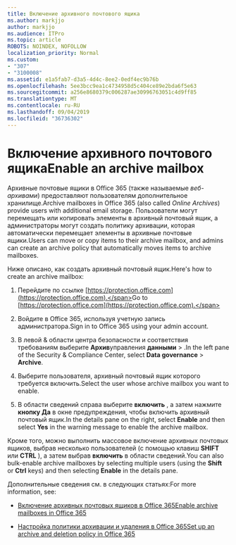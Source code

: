 ```yaml
---
title: Включение архивного почтового ящика
ms.author: markjjo
author: markjjo
ms.audience: ITPro
ms.topic: article
ROBOTS: NOINDEX, NOFOLLOW
localization_priority: Normal
ms.custom:
- "307"
- "3100008"
ms.assetid: e1a5fab7-d3a5-4d4c-8ee2-0edf4ec9b76b
ms.openlocfilehash: 5ee3bcc9ea1c4734958d5c404ce89e2bda6f5e63
ms.sourcegitcommit: a256e8680379c006287ae30996763051c4d9ff85
ms.translationtype: MT
ms.contentlocale: ru-RU
ms.lasthandoff: 09/04/2019
ms.locfileid: "36736302"
---
```

# <a name="enable-an-archive-mailbox"></a><span data-ttu-id="ed578-102">Включение архивного почтового ящика</span><span class="sxs-lookup"><span data-stu-id="ed578-102">Enable an archive mailbox</span></span>

<span data-ttu-id="ed578-103">Архивные почтовые ящики в Office 365 (также называемые *веб-архивами*) предоставляют пользователям дополнительное хранилище.</span><span class="sxs-lookup"><span data-stu-id="ed578-103">Archive mailboxes in Office 365 (also called  *Online Archives*) provide users with additional email storage.</span></span> <span data-ttu-id="ed578-104">Пользователи могут перемещать или копировать элементы в архивный почтовый ящик, а администраторы могут создать политику архивации, которая автоматически перемещает элементы в архивные почтовые ящики.</span><span class="sxs-lookup"><span data-stu-id="ed578-104">Users can move or copy items to their archive mailbox, and admins can create an archive policy that automatically moves items to archive mailboxes.</span></span>
  
<span data-ttu-id="ed578-105">Ниже описано, как создать архивный почтовый ящик.</span><span class="sxs-lookup"><span data-stu-id="ed578-105">Here's how to create an archive mailbox:</span></span>
  
1. <span data-ttu-id="ed578-106">Перейдите по ссылке [https://protection.office.com](https://protection.office.com).</span><span class="sxs-lookup"><span data-stu-id="ed578-106">Go to [https://protection.office.com](https://protection.office.com).</span></span>

2. <span data-ttu-id="ed578-107">Войдите в Office 365, используя учетную запись администратора.</span><span class="sxs-lookup"><span data-stu-id="ed578-107">Sign in to Office 365 using your admin account.</span></span>

3. <span data-ttu-id="ed578-108">В левой &amp; области центра безопасности и соответствия требованиям выберите **Архив**управления **данными** \> .</span><span class="sxs-lookup"><span data-stu-id="ed578-108">In the left pane of the Security &amp; Compliance Center, select **Data governance** \> **Archive**.</span></span>

4. <span data-ttu-id="ed578-109">Выберите пользователя, архивный почтовый ящик которого требуется включить.</span><span class="sxs-lookup"><span data-stu-id="ed578-109">Select the user whose archive mailbox you want to enable.</span></span>

5. <span data-ttu-id="ed578-110">В области сведений справа выберите **включить** , а затем нажмите **кнопку Да** в окне предупреждения, чтобы включить архивный почтовый ящик.</span><span class="sxs-lookup"><span data-stu-id="ed578-110">In the details pane on the right, select **Enable** and then select **Yes** in the warning message to enable the archive mailbox.</span></span>

<span data-ttu-id="ed578-111">Кроме того, можно выполнить массовое включение архивных почтовых ящиков, выбрав несколько пользователей (с помощью клавиш **SHIFT** или **CTRL** ), а затем выбрав **включить** в области сведений.</span><span class="sxs-lookup"><span data-stu-id="ed578-111">You can also bulk-enable archive mailboxes by selecting multiple users (using the **Shift** or **Ctrl** keys) and then selecting **Enable** in the details pane.</span></span>
  
<span data-ttu-id="ed578-112">Дополнительные сведения см. в следующих статьях:</span><span class="sxs-lookup"><span data-stu-id="ed578-112">For more information, see:</span></span>
  
- [<span data-ttu-id="ed578-113">Включение архивных почтовых ящиков в Office 365</span><span class="sxs-lookup"><span data-stu-id="ed578-113">Enable archive mailboxes in Office 365</span></span>](https://docs.microsoft.com/office365/securitycompliance/enable-archive-mailboxes)

- [<span data-ttu-id="ed578-114">Настройка политики архивации и удаления в Office 365</span><span class="sxs-lookup"><span data-stu-id="ed578-114">Set up an archive and deletion policy in Office 365</span></span>](https://docs.microsoft.com//office365/securitycompliance/set-up-an-archive-and-deletion-policy-for-mailboxes)
